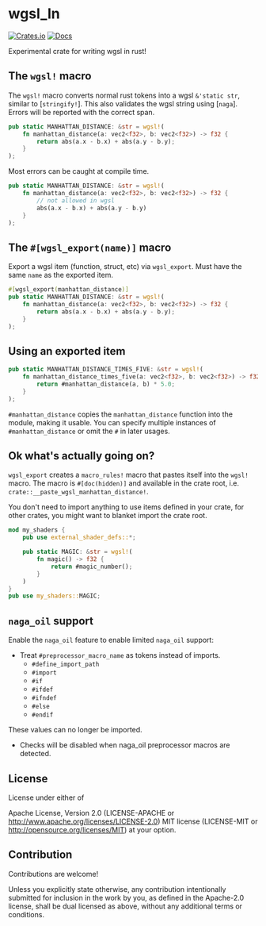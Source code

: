 # wgsl_ln

[![Crates.io](https://img.shields.io/crates/v/wgsl_ln.svg)](https://crates.io/crates/wgsl_ln)
[![Docs](https://docs.rs/wgsl_ln/badge.svg)](https://docs.rs/wgsl_ln/latest/wgsl_ln/)

Experimental crate for writing wgsl in rust!

## The `wgsl!` macro

The `wgsl!` macro converts normal rust tokens into a wgsl `&'static str`, similar to [`stringify!`].
This also validates the wgsl string using [`naga`]. Errors will be reported with
the correct span.

```rust
pub static MANHATTAN_DISTANCE: &str = wgsl!(
    fn manhattan_distance(a: vec2<f32>, b: vec2<f32>) -> f32 {
        return abs(a.x - b.x) + abs(a.y - b.y);
    }
);
```

Most errors can be caught at compile time.

```rust
pub static MANHATTAN_DISTANCE: &str = wgsl!(
    fn manhattan_distance(a: vec2<f32>, b: vec2<f32>) -> f32 {
        // not allowed in wgsl
        abs(a.x - b.x) + abs(a.y - b.y)
    }
);
```

## The `#[wgsl_export(name)]` macro

Export a wgsl item (function, struct, etc)
via `wgsl_export`. Must have the same `name` as the exported item.

```rust
#[wgsl_export(manhattan_distance)]
pub static MANHATTAN_DISTANCE: &str = wgsl!(
    fn manhattan_distance(a: vec2<f32>, b: vec2<f32>) -> f32 {
        return abs(a.x - b.x) + abs(a.y - b.y);
    }
);
```

## Using an exported item

```rust
pub static MANHATTAN_DISTANCE_TIMES_FIVE: &str = wgsl!(
    fn manhattan_distance_times_five(a: vec2<f32>, b: vec2<f32>) -> f32 {
        return #manhattan_distance(a, b) * 5.0;
    }
);
```

`#manhattan_distance` copies the `manhattan_distance` function into the module,
making it usable. You can specify multiple instances of `#manhattan_distance`
or omit the `#` in later usages.

## Ok what's actually going on?

`wgsl_export` creates a `macro_rules!` macro that pastes itself into the `wgsl!` macro.
The macro is `#[doc(hidden)]` and available in the crate root,
i.e. `crate::__paste_wgsl_manhattan_distance!`.

You don't need to import anything to use items defined in your crate, for other crates,
you might want to blanket import the crate root.

```rust
mod my_shaders {
    pub use external_shader_defs::*;

    pub static MAGIC: &str = wgsl!(
        fn magic() -> f32 {
            return #magic_number();
        }
    )
}
pub use my_shaders::MAGIC;
```

## `naga_oil` support

Enable the `naga_oil` feature to enable limited `naga_oil` support:

* Treat `#preprocessor_macro_name` as tokens instead of imports.
  * `#define_import_path`
  * `#import`
  * `#if`
  * `#ifdef`
  * `#ifndef`
  * `#else`
  * `#endif`

These values can no longer be imported.

* Checks will be disabled when naga_oil preprocessor macros are detected.

## License

License under either of

Apache License, Version 2.0 (LICENSE-APACHE or <http://www.apache.org/licenses/LICENSE-2.0>)
MIT license (LICENSE-MIT or <http://opensource.org/licenses/MIT>)
at your option.

## Contribution

Contributions are welcome!

Unless you explicitly state otherwise, any contribution intentionally submitted for inclusion in the work by you, as defined in the Apache-2.0 license, shall be dual licensed as above, without any additional terms or conditions.
